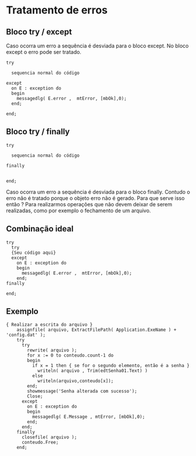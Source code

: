 # Tratamento de erros 

## Bloco try / except

Caso ocorra um erro a sequência é desviada para o bloco except. No bloco except o erro pode ser tratado.
````
try

  sequencia normal do código

except 
  on E : exception do
  begin
    messagedlg( E.error ,  mtError, [mbOk],0);
  end;

end;
````

## Bloco try / finally


````
try

  sequencia normal do código

finally 
   
  
end;
````
Caso ocorra um erro a sequência é desviada para o bloco finally. Contudo o erro não é tratado porque o objeto erro não é gerado.
Para que serve isso então ?
Para realizarmos operações que não devem deixar de serem realizadas, como por exemplo o fechamento de um arquivo.

## Combinação ideal

````
try
  try
  {Seu código aqui}
  except 
    on E : exception do
    begin
      messagedlg( E.error ,  mtError, [mbOk],0);
    end;
finally
  
end;
````

## Exemplo

````
{ Realizar a escrita do arquivo }
    assignfile( arquivo, ExtractFilePath( Application.ExeName ) + 'config.dat' );
    try
      try
        rewrite( arquivo );
        for x := 0 to conteudo.count-1 do
        begin
          if x = 1 then { se for o segundo elemento, então é a senha }
            writeln( arquivo , Trim(edtSenha01.Text) )
          else
            writeln(arquivo,conteudo[x]);
        end;
        showmessage('Senha alterada com sucesso');
        Close;
      except
        on E : exception do
        begin
          messagedlg( E.Message , mtError, [mbOk],0);
        end;
      end;
    finally
      closefile( arquivo );
      conteudo.Free;
    end;
````    
